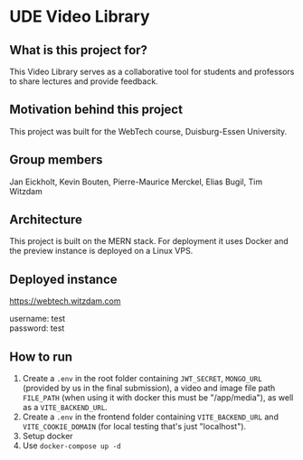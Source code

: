 # UDE Video Library

## What is this project for?

This Video Library serves as a collaborative tool for students and professors to share lectures and provide feedback.

## Motivation behind this project

This project was built for the WebTech course, Duisburg-Essen University.

## Group members

Jan Eickholt, Kevin Bouten, Pierre-Maurice Merckel, Elias Bugil, Tim Witzdam

## Architecture

This project is built on the MERN stack.
For deployment it uses Docker and the preview instance is deployed on a Linux VPS.

## Deployed instance

https://webtech.witzdam.com

username: test\
password: test

## How to run

1. Create a `.env` in the root folder containing `JWT_SECRET`, `MONGO_URL` (provided by us in the final submission), a video and image file path `FILE_PATH` (when using it with docker this must be "/app/media"), as well as a `VITE_BACKEND_URL`.
2. Create a `.env` in the frontend folder containing `VITE_BACKEND_URL` and `VITE_COOKIE_DOMAIN` (for local testing that's just "localhost").
3. Setup docker
4. Use `docker-compose up -d`

